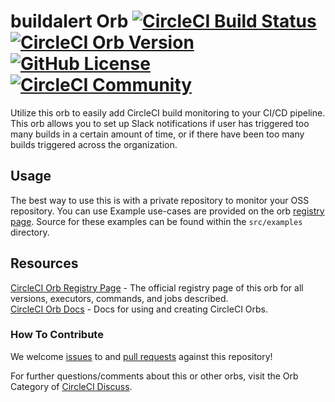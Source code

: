 # buildalert Orb [![CircleCI Build Status](https://circleci.com/gh/annapamma/buildalert.svg?style=shield "CircleCI Build Status")](https://circleci.com/gh/annapamma/buildalert) [![CircleCI Orb Version](https://img.shields.io/badge/endpoint.svg?url=https://badges.circleci.io/orb/oss-tools/buildalert)](https://circleci.com/orbs/registry/orb/oss-tools/buildalert) [![GitHub License](https://img.shields.io/badge/license-MIT-lightgrey.svg)](https://raw.githubusercontent.com/annapamma/buildalert/master/LICENSE) [![CircleCI Community](https://img.shields.io/badge/community-CircleCI%20Discuss-343434.svg)](https://discuss.circleci.com/c/ecosystem/orbs)

Utilize this orb to easily add CircleCI build monitoring to your CI/CD pipeline. 
This orb allows you to set up Slack notifications if user has triggered too many builds in a certain
amount of time, or if there have been too many builds triggered across the organization. 


## Usage

The best way to use this is with a private repository to monitor your OSS repository. You can use 
Example use-cases are provided on the orb [registry page](https://circleci.com/orbs/registry/orb/oss-tools/buildalert#usage-examples). Source for these examples can be found within the `src/examples` directory.


## Resources

[CircleCI Orb Registry Page](https://circleci.com/orbs/registry/orb/oss-tools/buildalert) - The official registry page of this orb for all versions, executors, commands, and jobs described.  
[CircleCI Orb Docs](https://circleci.com/docs/2.0/orb-intro/#section=configuration) - Docs for using and creating CircleCI Orbs.  

### How To Contribute

We welcome [issues](https://github.com/annapamma/buildalert/issues) to and [pull requests](https://github.com/annapamma/buildalert/pulls) against this repository!

For further questions/comments about this or other orbs, visit the Orb Category of [CircleCI Discuss](https://discuss.circleci.com/c/orbs).
